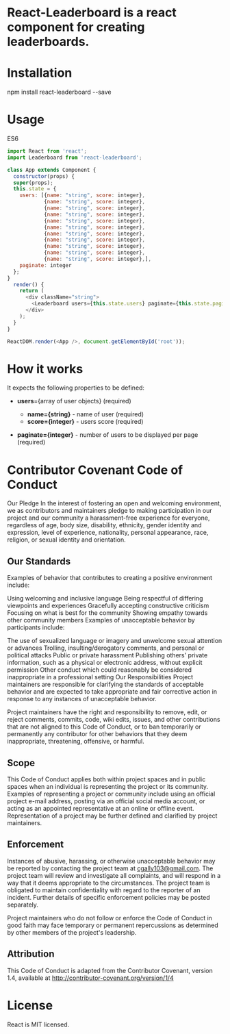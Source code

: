 
# React-Leaderboard is a react component for creating leaderboards.


# Installation
npm install react-leaderboard --save


# Usage
ES6
```js
import React from 'react';
import Leaderboard from 'react-leaderboard';

class App extends Component {
  constructor(props) {
  super(props);
  this.state = {
    users: [{name: "string", score: integer},
            {name: "string", score: integer},
            {name: "string", score: integer},
            {name: "string", score: integer},
            {name: "string", score: integer},
            {name: "string", score: integer},
            {name: "string", score: integer},
            {name: "string", score: integer},
            {name: "string", score: integer},
            {name: "string", score: integer},
            {name: "string", score: integer},],
    paginate: integer
  };
}
  render() {
    return (
      <div className="string">
        <Leaderboard users={this.state.users} paginate={this.state.paginate}/>
      </div>
    );
  }
}

ReactDOM.render(<App />, document.getElementById('root'));
```


# How it works
It expects the following properties to be defined:

- **users**={array of user objects} (required)
  - **name={string}** - name of user (required)
  - **score={integer}** - users score (required)

- **paginate={integer}** - number of users to be displayed per page (required)


# Contributor Covenant Code of Conduct
Our Pledge
In the interest of fostering an open and welcoming environment, we as contributors and maintainers pledge to making participation in our project and our community a harassment-free experience for everyone, regardless of age, body size, disability, ethnicity, gender identity and expression, level of experience, nationality, personal appearance, race, religion, or sexual identity and orientation.

## Our Standards
Examples of behavior that contributes to creating a positive environment include:

Using welcoming and inclusive language
Being respectful of differing viewpoints and experiences
Gracefully accepting constructive criticism
Focusing on what is best for the community
Showing empathy towards other community members
Examples of unacceptable behavior by participants include:

The use of sexualized language or imagery and unwelcome sexual attention or advances
Trolling, insulting/derogatory comments, and personal or political attacks
Public or private harassment
Publishing others' private information, such as a physical or electronic address, without explicit permission
Other conduct which could reasonably be considered inappropriate in a professional setting
Our Responsibilities
Project maintainers are responsible for clarifying the standards of acceptable behavior and are expected to take appropriate and fair corrective action in response to any instances of unacceptable behavior.

Project maintainers have the right and responsibility to remove, edit, or reject comments, commits, code, wiki edits, issues, and other contributions that are not aligned to this Code of Conduct, or to ban temporarily or permanently any contributor for other behaviors that they deem inappropriate, threatening, offensive, or harmful.

## Scope
This Code of Conduct applies both within project spaces and in public spaces when an individual is representing the project or its community. Examples of representing a project or community include using an official project e-mail address, posting via an official social media account, or acting as an appointed representative at an online or offline event. Representation of a project may be further defined and clarified by project maintainers.

## Enforcement
Instances of abusive, harassing, or otherwise unacceptable behavior may be reported by contacting the project team at cgally103@gmail.com. The project team will review and investigate all complaints, and will respond in a way that it deems appropriate to the circumstances. The project team is obligated to maintain confidentiality with regard to the reporter of an incident. Further details of specific enforcement policies may be posted separately.

Project maintainers who do not follow or enforce the Code of Conduct in good faith may face temporary or permanent repercussions as determined by other members of the project's leadership.

## Attribution
This Code of Conduct is adapted from the Contributor Covenant, version 1.4, available at http://contributor-covenant.org/version/1/4


# License
React is MIT licensed.
